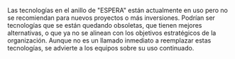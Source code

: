 Las tecnologías en el anillo de "ESPERA" están actualmente en uso pero no se recomiendan para nuevos proyectos o más inversiones. Podrían ser tecnologías que se están quedando obsoletas, que tienen mejores alternativas, o que ya no se alinean con los objetivos estratégicos de la organización. Aunque no es un llamado inmediato a reemplazar estas tecnologías, se advierte a los equipos sobre su uso continuado.